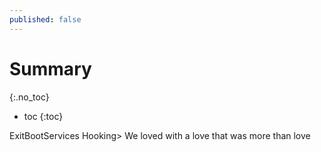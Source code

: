 ```yaml
---
published: false
---
```

# Summary
{:.no_toc}

* toc
{:toc}

ExitBootServices Hooking> We loved with a love that was more than love


